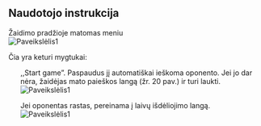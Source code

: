 <h2>Naudotojo instrukcija</h2>

Žaidimo pradžioje matomas meniu
<br> <img src="https://github.com/battleships-ktu/battleships/assets/81369748/4601cdbe-9dc2-4bc3-becc-8ba55292371f" alt="Paveikslėlis1">

<div>
  Čia yra keturi mygtukai:
  <ol>
    ,,Start game”. Paspaudus jį automatiškai ieškoma oponento. Jei jo dar nėra, žaidėjas mato paieškos langą (žr. 20 pav.) ir turi laukti.
    <br> <img src="![image](https://github.com/battleships-ktu/battleships/assets/81369748/5e128744-0ac5-4425-ac30-212eb17873c8)" alt="Paveikslėlis1">
  </ol>
  <ol>
    Jei oponentas rastas, pereinama į laivų išdėliojimo langą.
    <br> <img src="![image](https://github.com/battleships-ktu/battleships/assets/81369748/d519a3d8-0660-4772-96c5-18d36b05c167)" alt="Paveikslėlis1">
  </ol>
</div>


